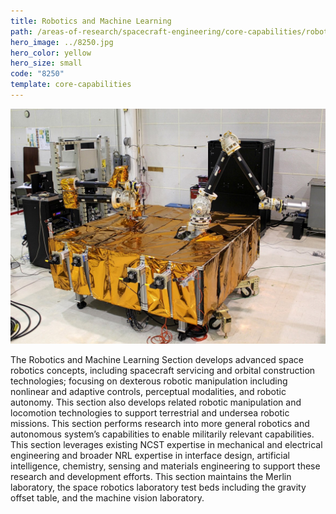 ```yaml
---
title: Robotics and Machine Learning
path: /areas-of-research/spacecraft-engineering/core-capabilities/robotics-machine-learning
hero_image: ../8250.jpg
hero_color: yellow
hero_size: small
code: "8250"
template: core-capabilities
---
```

![Robotics in Action](8234.jpg)

The Robotics and Machine Learning Section develops advanced space robotics concepts, including spacecraft servicing and orbital construction technologies; focusing on dexterous robotic manipulation including nonlinear and adaptive controls, perceptual modalities, and robotic autonomy. This section also develops related robotic manipulation and locomotion technologies to support terrestrial and undersea robotic missions. This section performs research into more general robotics and autonomous system’s capabilities to enable militarily relevant capabilities.  This section leverages existing NCST expertise in mechanical and electrical engineering and broader NRL expertise in interface design, artificial intelligence, chemistry, sensing and materials engineering to support these research and development efforts. This section maintains the Merlin laboratory, the space robotics laboratory test beds including the gravity offset table, and the machine vision laboratory.